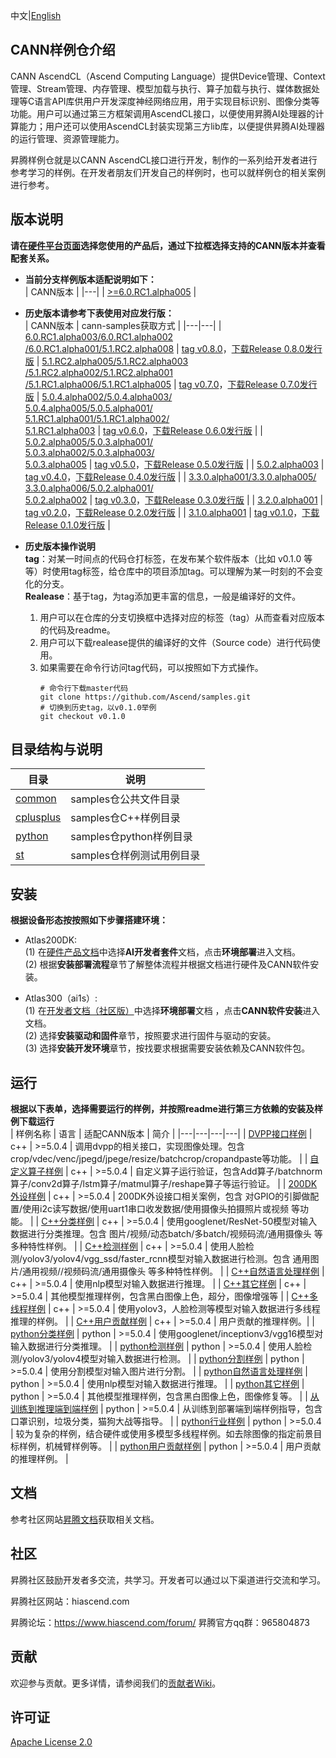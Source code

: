 中文|[English](README.md)

## CANN样例仓介绍
   
CANN AscendCL（Ascend Computing Language）提供Device管理、Context管理、Stream管理、内存管理、模型加载与执行、算子加载与执行、媒体数据处理等C语言API库供用户开发深度神经网络应用，用于实现目标识别、图像分类等功能。用户可以通过第三方框架调用AscendCL接口，以便使用昇腾AI处理器的计算能力；用户还可以使用AscendCL封装实现第三方lib库，以便提供昇腾AI处理器的运行管理、资源管理能力。

昇腾样例仓就是以CANN AscendCL接口进行开发，制作的一系列给开发者进行参考学习的样例。在开发者朋友们开发自己的样例时，也可以就样例仓的相关案例进行参考。

## 版本说明

**请在[硬件平台页面](https://www.hiascend.com/hardware/firmware-drivers?tag=community)选择您使用的产品后，通过下拉框选择支持的CANN版本并查看配套关系。**

- **当前分支样例版本适配说明如下：**    
    | CANN版本 |
    |---|
    | [>=6.0.RC1.alpha005](https://www.hiascend.com/software/cann/community) |

- **历史版本请参考下表使用对应发行版：**      
    | CANN版本 | cann-samples获取方式 |
    |---|---|
    | [6.0.RC1.alpha003/6.0.RC1.alpha002<br>/6.0.RC1.alpha001/5.1.RC2.alpha008](https://www.hiascend.com/software/cann/community) | [tag v0.8.0](https://gitee.com/ascend/samples/tree/v0.8.0/)，[下载Release 0.8.0发行版](https://gitee.com/ascend/samples/releases/v0.8.0) 
    | [5.1.RC2.alpha005/5.1.RC2.alpha003<br>/5.1.RC2.alpha002/5.1.RC2.alpha001<br>/5.1.RC1.alpha006/5.1.RC1.alpha005](https://www.hiascend.com/software/cann/community) | [tag v0.7.0](https://gitee.com/ascend/samples/tree/v0.7.0/)，[下载Release 0.7.0发行版](https://gitee.com/ascend/samples/releases/v0.7.0) 
    | [5.0.4.alpha002/5.0.4.alpha003/<br>5.0.4.alpha005/5.0.5.alpha001/<br>5.1.RC1.alpha001/5.1.RC1.alpha002/<br>5.1.RC1.alpha003](https://www.hiascend.com/software/cann/community) | [tag v0.6.0](https://gitee.com/ascend/samples/tree/v0.6.0/)，[下载Release 0.6.0发行版](https://gitee.com/ascend/samples/releases/v0.6.0) |
    | [5.0.2.alpha005/5.0.3.alpha001/<br>5.0.3.alpha002/5.0.3.alpha003/<br>5.0.3.alpha005](https://www.hiascend.com/software/cann/community) | [tag v0.5.0](https://gitee.com/ascend/samples/tree/v0.5.0/)，[下载Release 0.5.0发行版](https://gitee.com/ascend/samples/releases/v0.5.0) |
    | [5.0.2.alpha003](https://www.hiascend.com/software/cann/community) | [tag v0.4.0](https://gitee.com/ascend/samples/tree/v0.4.0/)，[下载Release 0.4.0发行版](https://gitee.com/ascend/samples/releases/v0.4.0) |
    | [3.3.0.alpha001/3.3.0.alpha005/<br>3.3.0.alpha006/5.0.2.alpha001/<br>5.0.2.alpha002](https://www.hiascend.com/software/cann/community) | [tag v0.3.0](https://gitee.com/ascend/samples/tree/v0.3.0/)，[下载Release 0.3.0发行版](https://gitee.com/ascend/samples/releases/v0.3.0) |
    | [3.2.0.alpha001](https://www.hiascend.com/software/cann/community) | [tag v0.2.0](https://gitee.com/ascend/samples/tree/v0.2.0/)，[下载Release 0.2.0发行版](https://gitee.com/ascend/samples/releases/v0.2.0) |
    | [3.1.0.alpha001](https://www.hiascend.com/software/cann/community) | [tag v0.1.0](https://gitee.com/ascend/samples/tree/v0.1.0/)，[下载Release 0.1.0发行版](https://gitee.com/ascend/samples/releases/v0.1.0) |

- **历史版本操作说明**      
  **tag**：对某一时间点的代码仓打标签，在发布某个软件版本（比如 v0.1.0 等等）时使用tag标签，给仓库中的项目添加tag。可以理解为某一时刻的不会变化的分支。   
  **Realease**：基于tag，为tag添加更丰富的信息，一般是编译好的文件。     
  1. 用户可以在仓库的分支切换框中选择对应的标签（tag）从而查看对应版本的代码及readme。    
  2. 用户可以下载realease提供的编译好的文件（Source code）进行代码使用。    
  3. 如果需要在命令行访问tag代码，可以按照如下方式操作。
     ```
     # 命令行下载master代码
     git clone https://github.com/Ascend/samples.git   
     # 切换到历史tag，以v0.1.0举例
     git checkout v0.1.0
     ```

## 目录结构与说明
| 目录 | 说明 |
|---|---|
| [common](./common) | samples仓公共文件目录 |
| [cplusplus](./cplusplus) | samples仓C++样例目录 |
| [python](./python) | samples仓python样例目录 |
| [st](./st) | samples仓样例测试用例目录 | 

## 安装
**根据设备形态按按照如下步骤搭建环境：**    
   - Atlas200DK:     
     (1) 在[硬件产品文档](https://www.hiascend.com/document?tag=hardware)中选择**AI开发者套件**文档，点击**环境部署**进入文档。    
     (2) 根据**安装部署流程**章节了解整体流程并根据文档进行硬件及CANN软件安装。    
   
   - Atlas300（ai1s）:    
    (1) 在[开发者文档（社区版）](https://www.hiascend.com/document?tag=community-developer)中选择**环境部署**文档 ，点击**CANN软件安装**进入文档。     
    (2) 选择**安装驱动和固件**章节，按照要求进行固件与驱动的安装。    
    (3) 选择**安装开发环境**章节，按找要求根据需要安装依赖及CANN软件包。   

## 运行  
**根据以下表单，选择需要运行的样例，并按照readme进行第三方依赖的安装及样例下载运行**      
| 样例名称 | 语言 | 适配CANN版本 | 简介 |
|---|---|---|---|
| [DVPP接口样例](./cplusplus/level2_simple_inference/0_data_process) |  c++ | >=5.0.4 | 调用dvpp的相关接口，实现图像处理。包含crop/vdec/venc/jpegd/jpege/resize/batchcrop/cropandpaste等功能。 |
| [自定义算子样例](./cplusplus/level1_single_api/4_op_dev/2_verify_op) |  c++ | >=5.0.4 | 自定义算子运行验证，包含Add算子/batchnorm算子/conv2d算子/lstm算子/matmul算子/reshape算子等运行验证。 |
| [200DK外设样例](./cplusplus/level1_single_api/5_200dk_peripheral) |  c++ | >=5.0.4 | 200DK外设接口相关案例，包含 对GPIO的引脚做配置/使用i2c读写数据/使用uart1串口收发数据/使用摄像头拍摄照片或视频 等功能。 |
| [C++分类样例](./cplusplus/level2_simple_inference/1_classification) |  c++ | >=5.0.4 | 使用googlenet/ResNet-50模型对输入数据进行分类推理。包含 图片/视频/动态batch/多batch/视频码流/通用摄像头 等多种特性样例。 |
| [C++检测样例](./cplusplus/level2_simple_inference/2_object_detection) |  c++ | >=5.0.4 | 使用人脸检测/yolov3/yolov4/vgg_ssd/faster_rcnn模型对输入数据进行检测。包含 通用图片/通用视频//视频码流/通用摄像头 等多种特性样例。 |
| [C++自然语言处理样例](./cplusplus/level2_simple_inference/5_nlp) |  c++ | >=5.0.4 | 使用nlp模型对输入数据进行推理。 |
| [C++其它样例](./cplusplus/level2_simple_inference/6_other) |  c++ | >=5.0.4 | 其他模型推理样例，包含黑白图像上色，超分，图像增强等 | 
| [C++多线程样例](./cplusplus/level2_simple_inference/n_performance/1_multi_process_thread) |  c++ | >=5.0.4 | 使用yolov3，人脸检测等模型对输入数据进行多线程推理的样例。 |
| [C++用户贡献样例](./cplusplus/contrib) |  c++ | >=5.0.4 | 用户贡献的推理样例。|
| [python分类样例](./python/level2_simple_inference/1_classification) |  python | >=5.0.4 | 使用googlenet/inceptionv3/vgg16模型对输入数据进行分类推理。 |
| [python检测样例](./python/level2_simple_inference/1_classification) |  python | >=5.0.4 | 使用人脸检测/yolov3/yolov4模型对输入数据进行检测。 |
| [python分割样例](./python/level2_simple_inference/3_segmentation) | python | >=5.0.4 | 使用分割模型对输入图片进行分割。 |
| [python自然语言处理样例](./python/level2_simple_inference/5_nlp) | python | >=5.0.4 | 使用nlp模型对输入数据进行推理。 |
| [python其它样例](./python/level2_simple_inference/6_other) | python | >=5.0.4 | 其他模型推理样例，包含黑白图像上色，图像修复等。 |
| [从训练到推理端到端样例](./python/level2_simple_inference/n_e2e) | python | >=5.0.4 | 从训练到部署端到端样例指导，包含口罩识别，垃圾分类，猫狗大战等指导。 |
| [python行业样例](./python/level3_multi_model) | python | >=5.0.4 | 较为复杂的样例，结合硬件或使用多模型多线程样例。如去除图像的指定前景目标样例，机械臂样例等。 |
| [python用户贡献样例](./python/contrib) | python | >=5.0.4 | 用户贡献的推理样例。 |

## 文档

参考社区网站[昇腾文档](https://www.hiascend.com/zh/document)获取相关文档。

## 社区

昇腾社区鼓励开发者多交流，共学习。开发者可以通过以下渠道进行交流和学习。

昇腾社区网站：hiascend.com

昇腾论坛：https://www.hiascend.com/forum/
昇腾官方qq群：965804873

## 贡献

欢迎参与贡献。更多详情，请参阅我们的[贡献者Wiki](./CONTRIBUTING_CN.md)。

## 许可证
[Apache License 2.0](LICENSE)